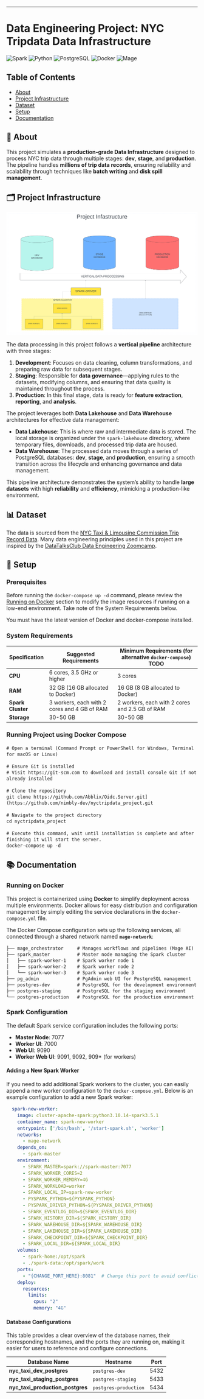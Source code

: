 ---
# Data Engineering Project: NYC Tripdata Data Infrastructure

![Spark](https://img.shields.io/badge/Spark-3.5.1-orange)
![Python](https://img.shields.io/badge/Python-3.10.14-blue)
![PostgreSQL](https://img.shields.io/badge/PostgreSQL-14-blue)
![Docker](https://img.shields.io/badge/Docker-Available-blue)
![Mage](https://img.shields.io/badge/Mage-Orchestration-orange)

## Table of Contents
- [About](#-about)
- [Project Infrastructure](#-project-infrastructure)
- [Dataset](#-dataset)
- [Setup](#-setup)
- [Documentation](#documentation)

## 🚀 About
This project simulates a **production-grade Data Infrastructure** designed to process NYC trip data through multiple stages: **dev**, **stage**, and **production**. The pipeline handles **millions of trip data records**, ensuring reliability and scalability through techniques like **batch writing** and **disk spill management**.

## 🗂️ Project Infrastructure
![Environment Diagram](images/environment_diagram.png)

The data processing in this project follows a **vertical pipeline** architecture with three stages:
1. **Development**: Focuses on data cleaning, column transformations, and preparing raw data for subsequent stages.
2. **Staging**: Responsible for **data governance**—applying rules to the datasets, modifying columns, and ensuring that data quality is maintained throughout the process.
3. **Production**: In this final stage, data is ready for **feature extraction**, **reporting**, and **analysis**.

The project leverages both **Data Lakehouse** and **Data Warehouse** architectures for effective data management:
- **Data Lakehouse**: This is where raw and intermediate data is stored. The local storage is organized under the `spark-lakehouse` directory, where temporary files, downloads, and processed trip data are housed.
- **Data Warehouse**: The processed data moves through a series of PostgreSQL databases: **dev**, **stage**, and **production**, ensuring a smooth transition across the lifecycle and enhancing governance and data management.

This pipeline architecture demonstrates the system’s ability to handle **large datasets** with high **reliability** and **efficiency**, mimicking a production-like environment.

## 📊 Dataset
The data is sourced from the [NYC Taxi & Limousine Commission Trip Record Data](https://www.nyc.gov/site/tlc/about/tlc-trip-record-data.page). Many data engineering principles used in this project are inspired by the [DataTalksClub Data Engineering Zoomcamp](https://github.com/DataTalksClub/data-engineering-zoomcamp).

## 📝 Setup

### Prerequisites

Before running the `docker-compose up -d` command, please review the [Running on Docker](###Running-on-docker) section to modify the image resources if running on a low-end environment. Take note of the System Requirements below.

You must have the latest version of Docker and docker-compose installed. 

### System Requirements

| Specification       | Suggested Requirements                          | Minimum Requirements (for alternative `docker-compose`) TODO |
|---------------------|-------------------------------------------------|----------------------------------------------------------|
| **CPU**             | 6 cores, 3.5 GHz or higher                      | 3 cores                                                   |
| **RAM**             | 32 GB (16 GB allocated to Docker)               | 16 GB (8 GB allocated to Docker)                          |
| **Spark Cluster**    | 3 workers, each with 2 cores and 4 GB of RAM    | 2 workers, each with 2 cores and 2.5 GB of RAM            |
| **Storage**         | 30-50 GB                                        | 30-50 GB                                                  |


### Running Project using Docker Compose

```shell
# Open a terminal (Command Prompt or PowerShell for Windows, Terminal for macOS or Linux)

# Ensure Git is installed
# Visit https://git-scm.com to download and install console Git if not already installed

# Clone the repository
git clone https://github.com/Abblix/Oidc.Server.git](https://github.com/nimbly-dev/nyctripdata_project.git

# Navigate to the project directory
cd nyctripdata_project

# Execute this command, wait until installation is complete and after finishing it will start the server.
docker-compose up -d
```

## 📚 Documentation

### Running on Docker

This project is containerized using **Docker** to simplify deployment across multiple environments. Docker allows for easy distribution and configuration management by simply editing the service declarations in the `docker-compose.yml` file.

The Docker Compose configuration sets up the following services, all connected through a shared network named **`mage-network`**:

```
├── mage_orchestrator     # Manages workflows and pipelines (Mage AI)
├── spark_master          # Master node managing the Spark cluster
│   ├── spark-worker-1    # Spark worker node 1
│   ├── spark-worker-2    # Spark worker node 2
│   └── spark-worker-3    # Spark worker node 3
├── pg_admin              # PgAdmin web UI for PostgreSQL management
├── postgres-dev          # PostgreSQL for the development environment
├── postgres-staging      # PostgreSQL for the staging environment
└── postgres-production   # PostgreSQL for the production environment
```

### Spark Configuration

The default Spark service configuration includes the following ports:

- **Master Node**: 7077
- **Worker UI**: 7000
- **Web UI**: 9090
- **Worker Web UI**: 9091, 9092, 909* (for workers)

#### Adding a New Spark Worker

If you need to add additional Spark workers to the cluster, you can easily append a new worker configuration to the `docker-compose.yml`. Below is an example configuration to add a new Spark worker:

```yaml
  spark-new-worker:
    image: cluster-apache-spark:python3.10.14-spark3.5.1
    container_name: spark-new-worker
    entrypoint: ['/bin/bash', '/start-spark.sh', 'worker']
    networks:
      - mage-network
    depends_on:
      - spark-master
    environment:
      - SPARK_MASTER=spark://spark-master:7077
      - SPARK_WORKER_CORES=2  
      - SPARK_WORKER_MEMORY=4G 
      - SPARK_WORKLOAD=worker
      - SPARK_LOCAL_IP=spark-new-worker
      - PYSPARK_PYTHON=${PYSPARK_PYTHON}
      - PYSPARK_DRIVER_PYTHON=${PYSPARK_DRIVER_PYTHON}
      - SPARK_EVENTLOG_DIR=${SPARK_EVENTLOG_DIR}
      - SPARK_HISTORY_DIR=${SPARK_HISTORY_DIR}
      - SPARK_WAREHOUSE_DIR=${SPARK_WAREHOUSE_DIR}
      - SPARK_LAKEHOUSE_DIR=${SPARK_LAKEHOUSE_DIR}
      - SPARK_CHECKPOINT_DIR=${SPARK_CHECKPOINT_DIR}
      - SPARK_LOCAL_DIR=${SPARK_LOCAL_DIR}
    volumes:
      - spark-home:/opt/spark
      - ./spark-data:/opt/spark/work
    ports:
      - "{CHANGE_PORT_HERE}:8081"  # Change this port to avoid conflicts
    deploy:
      resources:
        limits:
          cpus: "2"
          memory: "4G"
```

#### Database Configurations

This table provides a clear overview of the database names, their corresponding hostnames, and the ports they are running on, making it easier for users to reference and configure connections.

| Database Name               | Hostname            | Port  |
|-----------------------------|---------------------|-------|
| **nyc_taxi_dev_postgres**    | `postgres-dev`      | 5432  |
| **nyc_taxi_staging_postgres**| `postgres-staging`  | 5433  |
| **nyc_taxi_production_postgres** | `postgres-production` | 5434  |

